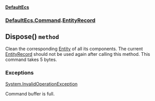 #### [DefaultEcs](./DefaultEcs.md 'DefaultEcs')
### [DefaultEcs.Command](./DefaultEcs.md#DefaultEcs-Command 'DefaultEcs.Command').[EntityRecord](./DefaultEcs-Command-EntityRecord.md 'DefaultEcs.Command.EntityRecord')
## Dispose() `method`
Clean the corresponding [Entity](./DefaultEcs-Entity.md 'DefaultEcs.Entity') of all its components.
The current [EntityRecord](./DefaultEcs-Command-EntityRecord.md 'DefaultEcs.Command.EntityRecord') should not be used again after calling this method.
This command takes 5 bytes.
### Exceptions

[System.InvalidOperationException](https://docs.microsoft.com/en-us/dotnet/api/System.InvalidOperationException 'System.InvalidOperationException')

Command buffer is full.
